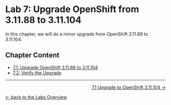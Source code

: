 # Lab 7: Upgrade OpenShift from 3.11.88 to 3.11.104

In this chapter, we will do a minor upgrade from OpenShift 3.11.88 to 3.11.104.


## Chapter Content

* [7.1: Upgrade OpenShift 3.11.88 to 3.11.104](71_upgrade_openshift3.11.104.md)
* [7.2: Verify the Upgrade](72_upgrade_verification.md)

---

<p width="100px" align="right"><a href="71_upgrade_openshift3.11.104.md">7.1 Upgrade to OpenShift 3.11.104 →</a></p>

[← back to the Labs Overview](../README.md)

